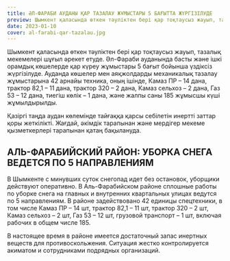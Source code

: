 ```yaml
---
title: ӘЛ-ФАРАБИ АУДАНЫ ҚАР ТАЗАЛАУ ЖҰМЫСТАРЫ 5 БАҒЫТТА ЖҮРГІЗІЛУДЕ
preview: Шымкент қаласында өткен тәуліктен бері қар тоқтаусыз жауып, тазалық мекемелері шұғыл әрекет етуде. 
date: 2023-01-10
cover: al-farabi-qar-tazalau.jpg
---
```

Шымкент қаласында өткен тәуліктен бері қар тоқтаусыз жауып, тазалық мекемелері шұғыл әрекет етуде. Әл-Фараби ауданында басты және ішкі орамдық көшелерде қар күреу жұмыстары 5 бағыт бойынша үздіксіз жүргізілуде. Ауданда көшелер мен аяқжолдарды механикалық тазалау жұмыстарына 42 арнайы техника, оның ішінде, Камаз ПР – 14 дана, трактор 82,1 – 11 дана, трактор 320 – 2 дана, Камаз сельхоз – 2 дана, Газ 53 – 12 дана, тиегіш көлік – 1 дана,  және жалпы саны 185 жұмысшы күші жұмылдырылды. 

Қазіргі таңда аудан көлемінде тайғаққа қарсы себілетін инертті заттар қоры жеткілікті.
Жағдай, әкімдік тарапынан және мердігер мекеме қызметкерлері тарапынан қатаң бақылануда.

## АЛЬ-ФАРАБИЙСКИЙ РАЙОН: УБОРКА СНЕГА ВЕДЕТСЯ ПО 5 НАПРАВЛЕНИЯМ

В Шымкенте с минувших суток снегопад идет без остановок, уборщики действуют оперативно. В Аль-Фарабийском районе сплошные работы по уборке снега на главных и внутренних квартальных улицах ведутся по 5 направлениям. В районе задействовано 42 единицы спецтехники, в том числе Камаз ПР – 14 шт, трактор 82,1 – 11 шт, трактор 320 – 2 шт, Камаз сельхоз – 2 шт, Газ 53 – 12 шт, грузовой транспорт – 1 шт, включая рабочих в общем числе 185.

В настоящее время в районе имеется достаточный запас инертных веществ для противоскольжения.
Ситуация жестко контролируется акиматом и сотрудниками подрядных организаций.